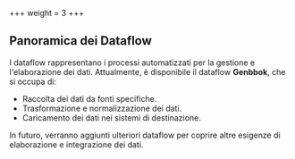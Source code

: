 +++
weight = 3
+++

## Panoramica dei Dataflow

I dataflow rappresentano i processi automatizzati per la gestione e l'elaborazione dei dati. Attualmente, è disponibile il dataflow **Genbbok**, che si occupa di:

- Raccolta dei dati da fonti specifiche.
- Trasformazione e normalizzazione dei dati.
- Caricamento dei dati nei sistemi di destinazione.

In futuro, verranno aggiunti ulteriori dataflow per coprire altre esigenze di elaborazione e integrazione dei dati.
